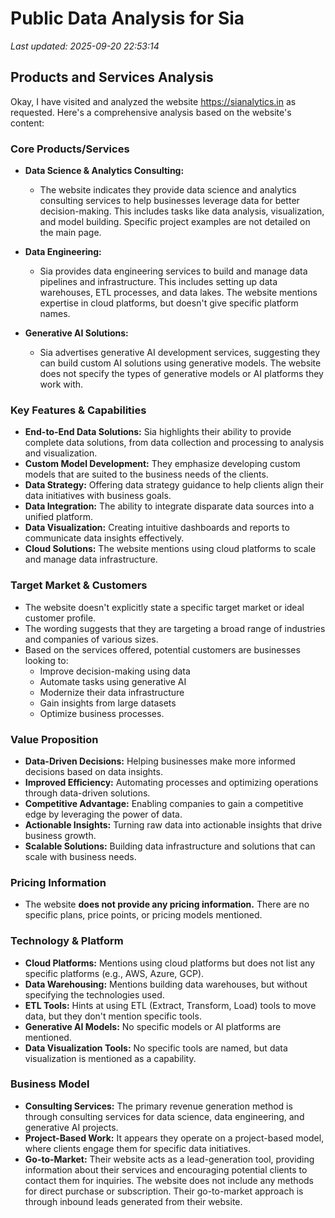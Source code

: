 # Public Data Analysis for Sia

*Last updated: 2025-09-20 22:53:14*

## Products and Services Analysis

Okay, I have visited and analyzed the website https://sianalytics.in as requested. Here's a comprehensive analysis based on the website's content:

### Core Products/Services

*   **Data Science & Analytics Consulting:**
    *   The website indicates they provide data science and analytics consulting services to help businesses leverage data for better decision-making. This includes tasks like data analysis, visualization, and model building. Specific project examples are not detailed on the main page.

*   **Data Engineering:**
    *   Sia provides data engineering services to build and manage data pipelines and infrastructure. This includes setting up data warehouses, ETL processes, and data lakes. The website mentions expertise in cloud platforms, but doesn't give specific platform names.

*   **Generative AI Solutions:**
    *   Sia advertises generative AI development services, suggesting they can build custom AI solutions using generative models. The website does not specify the types of generative models or AI platforms they work with.

### Key Features & Capabilities

*   **End-to-End Data Solutions:** Sia highlights their ability to provide complete data solutions, from data collection and processing to analysis and visualization.
*   **Custom Model Development:**  They emphasize developing custom models that are suited to the business needs of the clients.
*   **Data Strategy:** Offering data strategy guidance to help clients align their data initiatives with business goals.
*   **Data Integration:** The ability to integrate disparate data sources into a unified platform.
*   **Data Visualization:** Creating intuitive dashboards and reports to communicate data insights effectively.
*   **Cloud Solutions:** The website mentions using cloud platforms to scale and manage data infrastructure.

### Target Market & Customers

*   The website doesn't explicitly state a specific target market or ideal customer profile.
*   The wording suggests that they are targeting a broad range of industries and companies of various sizes.
*   Based on the services offered, potential customers are businesses looking to:
    *   Improve decision-making using data
    *   Automate tasks using generative AI
    *   Modernize their data infrastructure
    *   Gain insights from large datasets
    *   Optimize business processes.

### Value Proposition

*   **Data-Driven Decisions:** Helping businesses make more informed decisions based on data insights.
*   **Improved Efficiency:** Automating processes and optimizing operations through data-driven solutions.
*   **Competitive Advantage:** Enabling companies to gain a competitive edge by leveraging the power of data.
*   **Actionable Insights:** Turning raw data into actionable insights that drive business growth.
*   **Scalable Solutions:** Building data infrastructure and solutions that can scale with business needs.

### Pricing Information

*   The website **does not provide any pricing information.** There are no specific plans, price points, or pricing models mentioned.

### Technology & Platform

*   **Cloud Platforms:** Mentions using cloud platforms but does not list any specific platforms (e.g., AWS, Azure, GCP).
*   **Data Warehousing:**  Mentions building data warehouses, but without specifying the technologies used.
*   **ETL Tools:** Hints at using ETL (Extract, Transform, Load) tools to move data, but they don't mention specific tools.
*   **Generative AI Models:** No specific models or AI platforms are mentioned.
*   **Data Visualization Tools:** No specific tools are named, but data visualization is mentioned as a capability.

### Business Model

*   **Consulting Services:**  The primary revenue generation method is through consulting services for data science, data engineering, and generative AI projects.
*   **Project-Based Work:** It appears they operate on a project-based model, where clients engage them for specific data initiatives.
*   **Go-to-Market:** Their website acts as a lead-generation tool, providing information about their services and encouraging potential clients to contact them for inquiries. The website does not include any methods for direct purchase or subscription. Their go-to-market approach is through inbound leads generated from their website.


